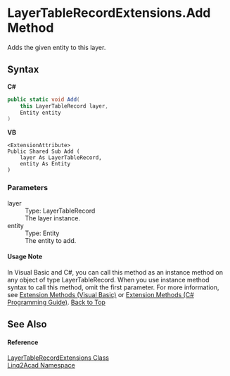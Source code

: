 # LayerTableRecordExtensions.Add Method 
 

Adds the given entity to this layer.

## Syntax

**C#**<br />
``` C#
public static void Add(
	this LayerTableRecord layer,
	Entity entity
)
```

**VB**<br />
``` VB
<ExtensionAttribute>
Public Shared Sub Add ( 
	layer As LayerTableRecord,
	entity As Entity
)
```


### Parameters
<dl><dt>layer</dt><dd>Type: LayerTableRecord<br />The layer instance.</dd><dt>entity</dt><dd>Type: Entity<br />The entity to add.</dd></dl>

#### Usage Note
In Visual Basic and C#, you can call this method as an instance method on any object of type LayerTableRecord. When you use instance method syntax to call this method, omit the first parameter. For more information, see <a href="https://docs.microsoft.com/dotnet/visual-basic/programming-guide/language-features/procedures/extension-methods" target="_blank" rel="noopener noreferrer">Extension Methods (Visual Basic)</a> or <a href="https://docs.microsoft.com/dotnet/csharp/programming-guide/classes-and-structs/extension-methods" target="_blank" rel="noopener noreferrer">Extension Methods (C# Programming Guide)</a>.
<a href="#LayerTableRecordExtensionsAdd-Method">Back to Top</a>

## See Also


#### Reference
<a href="T_Linq2Acad_LayerTableRecordExtensions.md#LayerTableRecordExtensions-Class">LayerTableRecordExtensions Class</a><br /><a href="N_Linq2Acad.md#Linq2Acad-Namespace">Linq2Acad Namespace</a><br />
